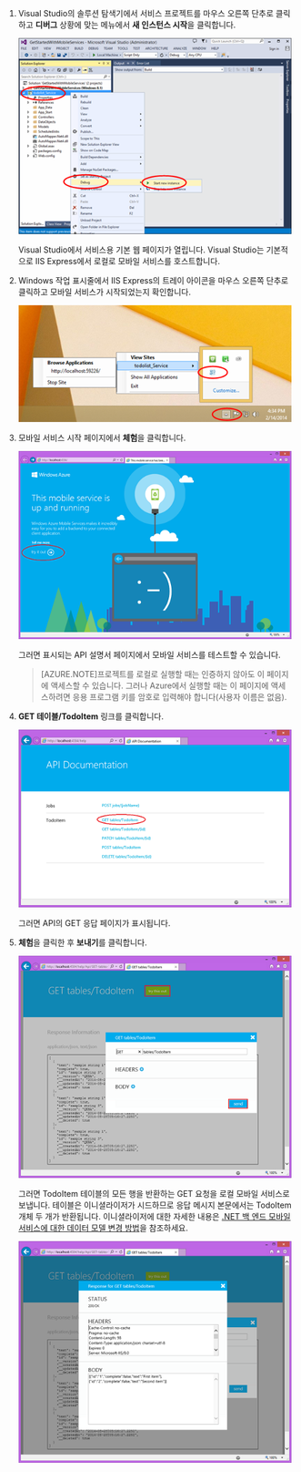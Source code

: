 ﻿
1. Visual Studio의 솔루션 탐색기에서 서비스 프로젝트를 마우스 오른쪽 단추로 클릭하고 **디버그** 상황에 맞는 메뉴에서 **새 인스턴스 시작**을 클릭합니다.

    ![start mobile service project locally](./media/mobile-services-dotnet-backend-test-local-service-api-documentation/vs-start-debug-service-project.png)

    Visual Studio에서 서비스용 기본 웹 페이지가 열립니다. Visual Studio는 기본적으로 IIS Express에서 로컬로 모바일 서비스를 호스트합니다.

2. Windows 작업 표시줄에서 IIS Express의 트레이 아이콘을 마우스 오른쪽 단추로 클릭하고 모바일 서비스가 시작되었는지 확인합니다.

	 ![verify the mobile service in the taskbar](./media/mobile-services-dotnet-backend-test-local-service-api-documentation/iis-express-tray.png)

3. 모바일 서비스 시작 페이지에서 **체험**을 클릭합니다.

    ![mobile service start up page](./media/mobile-services-dotnet-backend-test-local-service-api-documentation/service-welcome-page.png)

    그러면 표시되는 API 설명서 페이지에서 모바일 서비스를 테스트할 수 있습니다.

	>[AZURE.NOTE]프로젝트를 로컬로 실행할 때는 인증하지 않아도 이 페이지에 액세스할 수 있습니다. 그러나 Azure에서 실행할 때는 이 페이지에 액세스하려면 응용 프로그램 키를 암호로 입력해야 합니다(사용자 이름은 없음).

4. **GET 테이블/TodoItem** 링크를 클릭합니다.

	![](./media/mobile-services-dotnet-backend-test-local-service-api-documentation/service-api-documentation-page.png)
   	
	그러면 API의 GET 응답 페이지가 표시됩니다.

5. **체험**을 클릭한 후 **보내기**를 클릭합니다.
 
	![](./media/mobile-services-dotnet-backend-test-local-service-api-documentation/service-try-this-out-get-todoitems.png)

	그러면 TodoItem 테이블의 모든 행을 반환하는 GET 요청을 로컬 모바일 서비스로 보냅니다. 테이블은 이니셜라이저가 시드하므로 응답 메시지 본문에서는 TodoItem 개체 두 개가 반환됩니다. 이니셜라이저에 대한 자세한 내용은 [.NET 백 엔드 모바일 서비스에 대한 데이터 모델 변경 방법](./ko-kr/documentation/articles/mobile-services-dotnet-backend-how-to-use-code-first-migrations/)을 참조하세요.

	![](./media/mobile-services-dotnet-backend-test-local-service-api-documentation/service-try-this-out-get-response.png)


<!--HONumber=42-->
